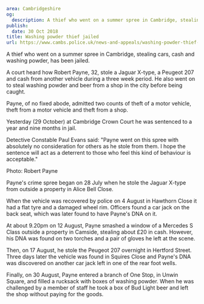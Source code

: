 ```yaml
area: Cambridgeshire
og:
  description: A thief who went on a summer spree in Cambridge, stealing cars, cash and washing powder, has been jailed.
publish:
  date: 30 Oct 2018
title: Washing powder thief jailed
url: https://www.cambs.police.uk/news-and-appeals/washing-powder-thief-jailed
```

A thief who went on a summer spree in Cambridge, stealing cars, cash and washing powder, has been jailed.

A court heard how Robert Payne, 32, stole a Jaguar X-type, a Peugeot 207 and cash from another vehicle during a three week period. He also went on to steal washing powder and beer from a shop in the city before being caught.

Payne, of no fixed abode, admitted two counts of theft of a motor vehicle, theft from a motor vehicle and theft from a shop.

Yesterday (29 October) at Cambridge Crown Court he was sentenced to a year and nine months in jail.

Detective Constable Paul Evans said: "Payne went on this spree with absolutely no consideration for others as he stole from them. I hope the sentence will act as a deterrent to those who feel this kind of behaviour is acceptable."

Photo: Robert Payne

Payne's crime spree began on 28 July when he stole the Jaguar X-type from outside a property in Alice Bell Close.

When the vehicle was recovered by police on 4 August in Hawthorn Close it had a flat tyre and a damaged wheel rim. Officers found a car jack on the back seat, which was later found to have Payne's DNA on it.

At about 9.20pm on 12 August, Payne smashed a window of a Mercedes S Class outside a property in Camside, stealing about £20 in cash. However, his DNA was found on two torches and a pair of gloves he left at the scene.

Then, on 17 August, he stole the Peugeot 207 overnight in Hertford Street. Three days later the vehicle was found in Squires Close and Payne's DNA was discovered on another car jack left in one of the rear foot wells.

Finally, on 30 August, Payne entered a branch of One Stop, in Unwin Square, and filled a rucksack with boxes of washing powder. When he was challenged by a member of staff he took a box of Bud Light beer and left the shop without paying for the goods.
